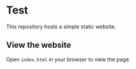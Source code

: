 # Test

This repository hosts a simple static website.

## View the website

Open `index.html` in your browser to view the page.
